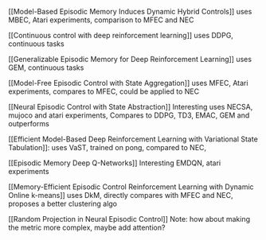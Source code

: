 
[[Model-Based Episodic Memory Induces Dynamic Hybrid Controls]] 
 uses MBEC, Atari experiments, comparison to MFEC and NEC

[[Continuous control with deep reinforcement learning]]
uses DDPG, continuous tasks

[[Generalizable Episodic Memory for Deep Reinforcement Learning]]
uses GEM, continuous tasks

[[Model-Free Episodic Control with State Aggregation]]
uses MFEC, Atari experiments, compares to MFEC, could be applied to NEC

[[Neural Episodic Control with State Abstraction]] Interesting
uses NECSA, mujoco and atari experiments, Compares to DDPG, TD3, EMAC, GEM and outperforms

[[Efficient Model-Based Deep Reinforcement Learning with Variational State Tabulation]]:
uses VaST, trained on pong, compared to NEC, 

[[Episodic Memory Deep Q-Networks]] Interesting
EMDQN, atari experiments

[[Memory-Efficient Episodic Control Reinforcement Learning with Dynamic Online k-means]]
uses DkM, directly compares with MFEC and NEC, proposes a better clustering algo

[[Random Projection in Neural Episodic Control]]
Note: how about making the metric more complex, maybe add attention?